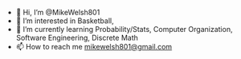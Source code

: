 - 👋 Hi, I’m @MikeWelsh801
- 👀 I’m interested in Basketball, 
- 🌱 I’m currently learning Probability/Stats, Computer Organization, Software Engineering, Discrete Math
- 📫 How to reach me mikewelsh801@gmail.com

<!---
MikeWelsh801/MikeWelsh801 is a ✨ special ✨ repository because its `README.md` (this file) appears on your GitHub profile.
You can click the Preview link to take a look at your changes.
--->
